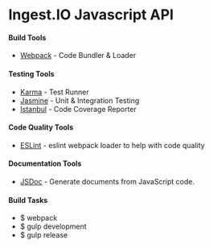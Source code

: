# Ingest.IO Javascript API

#### Build Tools
* [Webpack](http://webpack.github.io/) - Code Bundler & Loader

#### Testing Tools
* [Karma](http://karma-runner.github.io/) - Test Runner
* [Jasmine](http://jasmine.github.io/2.3/introduction.html) - Unit & Integration Testing
* [Istanbul](https://gotwarlost.github.io/istanbul/) - Code Coverage Reporter

#### Code Quality Tools
* [ESLint](http://usejsdoc.org/) - eslint webpack loader to help with code quality

#### Documentation Tools
* [JSDoc](https://esdoc.org/) - Generate documents from JavaScript code.

#### Build Tasks
* $ webpack
* $ gulp development
* $ gulp release



